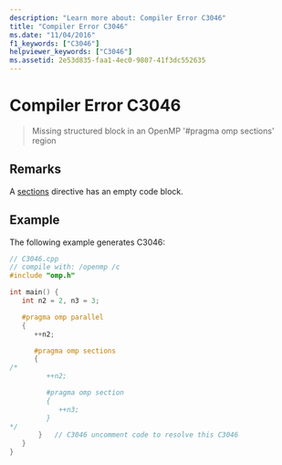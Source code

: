 ```yaml
---
description: "Learn more about: Compiler Error C3046"
title: "Compiler Error C3046"
ms.date: "11/04/2016"
f1_keywords: ["C3046"]
helpviewer_keywords: ["C3046"]
ms.assetid: 2e53d835-faa1-4ec0-9807-41f3dc552635
---
```

# Compiler Error C3046

> Missing structured block in an OpenMP '#pragma omp sections' region

## Remarks

A [sections](../../parallel/openmp/reference/openmp-directives.md#sections-openmp) directive has an empty code block.

## Example

The following example generates C3046:

```cpp
// C3046.cpp
// compile with: /openmp /c
#include "omp.h"

int main() {
   int n2 = 2, n3 = 3;

   #pragma omp parallel
   {
      ++n2;

      #pragma omp sections
      {
/*
         ++n2;

         #pragma omp section
         {
            ++n3;
         }
*/
       }   // C3046 uncomment code to resolve this C3046
   }
}
```
